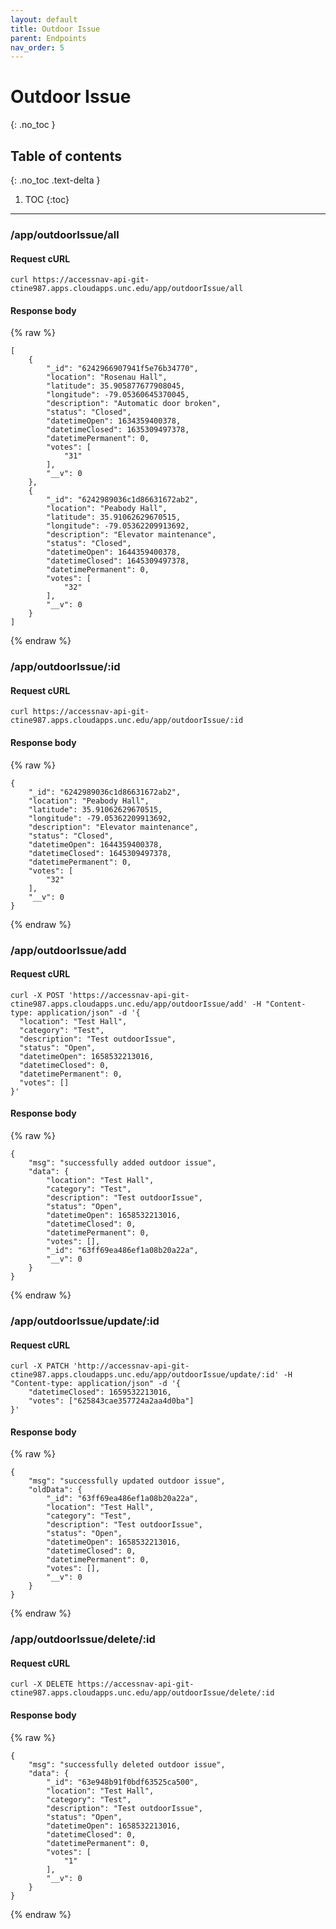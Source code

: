 ```yaml
---
layout: default
title: Outdoor Issue
parent: Endpoints
nav_order: 5
---
```


# Outdoor Issue
{: .no_toc }

## Table of contents
{: .no_toc .text-delta }

1. TOC
{:toc}

---

### /app/outdoorIssue/all
#### Request cURL
```
curl https://accessnav-api-git-ctine987.apps.cloudapps.unc.edu/app/outdoorIssue/all
```

#### Response body
{% raw %}
```
[
    {
        "_id": "6242966907941f5e76b34770",
        "location": "Rosenau Hall",
        "latitude": 35.905877677908045,
        "longitude": -79.05360645370045,
        "description": "Automatic door broken",
        "status": "Closed",
        "datetimeOpen": 1634359400378,
        "datetimeClosed": 1635309497378,
        "datetimePermanent": 0,
        "votes": [
            "31"
        ],
        "__v": 0
    },
    {
        "_id": "6242989036c1d86631672ab2",
        "location": "Peabody Hall",
        "latitude": 35.91062629670515,
        "longitude": -79.05362209913692,
        "description": "Elevator maintenance",
        "status": "Closed",
        "datetimeOpen": 1644359400378,
        "datetimeClosed": 1645309497378,
        "datetimePermanent": 0,
        "votes": [
            "32"
        ],
        "__v": 0
    }
]
```
{% endraw %}


### /app/outdoorIssue/:id
#### Request cURL

```
curl https://accessnav-api-git-ctine987.apps.cloudapps.unc.edu/app/outdoorIssue/:id
```

#### Response body
{% raw %}
```
{
    "_id": "6242989036c1d86631672ab2",
    "location": "Peabody Hall",
    "latitude": 35.91062629670515,
    "longitude": -79.05362209913692,
    "description": "Elevator maintenance",
    "status": "Closed",
    "datetimeOpen": 1644359400378,
    "datetimeClosed": 1645309497378,
    "datetimePermanent": 0,
    "votes": [
        "32"
    ],
    "__v": 0
}
```
{% endraw %}


### /app/outdoorIssue/add
#### Request cURL
```
curl -X POST 'https://accessnav-api-git-ctine987.apps.cloudapps.unc.edu/app/outdoorIssue/add' -H "Content-type: application/json" -d '{
  "location": "Test Hall",
  "category": "Test",
  "description": "Test outdoorIssue",
  "status": "Open",
  "datetimeOpen": 1658532213016,
  "datetimeClosed": 0,
  "datetimePermanent": 0,
  "votes": []
}'
```

#### Response body
{% raw %}
```
{
    "msg": "successfully added outdoor issue",
    "data": {
        "location": "Test Hall",
        "category": "Test",
        "description": "Test outdoorIssue",
        "status": "Open",
        "datetimeOpen": 1658532213016,
        "datetimeClosed": 0,
        "datetimePermanent": 0,
        "votes": [],
        "_id": "63ff69ea486ef1a08b20a22a",
        "__v": 0
    }
}
```
{% endraw %}


### /app/outdoorIssue/update/:id
#### Request cURL
```
curl -X PATCH 'http://accessnav-api-git-ctine987.apps.cloudapps.unc.edu/app/outdoorIssue/update/:id' -H "Content-type: application/json" -d '{
    "datetimeClosed": 1659532213016,
    "votes": ["625843cae357724a2aa4d0ba"]
}'
```

#### Response body
{% raw %}
```
{
    "msg": "successfully updated outdoor issue",
    "oldData": {
        "_id": "63ff69ea486ef1a08b20a22a",
        "location": "Test Hall",
        "category": "Test",
        "description": "Test outdoorIssue",
        "status": "Open",
        "datetimeOpen": 1658532213016,
        "datetimeClosed": 0,
        "datetimePermanent": 0,
        "votes": [],
        "__v": 0
    }
}
```
{% endraw %}


### /app/outdoorIssue/delete/:id
#### Request cURL
```
curl -X DELETE https://accessnav-api-git-ctine987.apps.cloudapps.unc.edu/app/outdoorIssue/delete/:id
```

#### Response body
{% raw %}
```
{
    "msg": "successfully deleted outdoor issue",
    "data": {
        "_id": "63e948b91f0bdf63525ca500",
        "location": "Test Hall",
        "category": "Test",
        "description": "Test outdoorIssue",
        "status": "Open",
        "datetimeOpen": 1658532213016,
        "datetimeClosed": 0,
        "datetimePermanent": 0,
        "votes": [
            "1"
        ],
        "__v": 0
    }
}
```
{% endraw %}